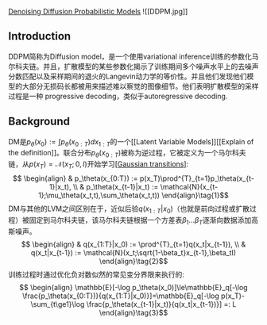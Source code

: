 [Denoising Diffusion Probabilistic Models](https://arxiv.org/abs/2006.11239)
![[DDPM.jpg]]
## Introduction
DDPM简称为Diffusion model，是一个使用variational inference训练的参数化马尔科夫链。并且，扩散模型的某些参数化揭示了训练期间多个噪声水平上的去噪声分数匹配以及采样期间的退火的Langevin动力学的等价性。并且他们发现他们模型的大部分无损码长都被用来描述难以察觉的图像细节。他们表明扩散模型的采样过程是一种 progressive decoding，类似于autoregressive decoding.
## Background
DM是$p_\theta(x_0) := \int p_\theta(x_{0:T})dx_{1:T}$的一个[[Latent Variable Models]][[Explain of the definition]]。联合分布$p_\theta(x_{0:T})$被称为逆过程，它被定义为一个马尔科夫链，从$p(x_T) = \mathcal{N}(x_T;0,I)$开始学习[[Gaussian transitions]]([[DDPM数据生成过程概率分布]]):
$$
\begin{align}
& p_\theta(x_{0:T}) := p(x_T)\prod^{T}_{t=1}p_\theta(x_{t-1}|x_t),   \\
& p_\theta(x_{t-1}|x_t) := \mathcal{N}(x_{t-1};\mu_\theta(x_t,t),\sum_\theta(x_t,t))
\end{align}\tag{1}$$
DM与其他的LVM之间区别在于，近似后验$q(x_{1:T}|x_0)$（也就是前向过程或扩散过程）被固定到马尔科夫链，该马尔科夫链根据一个方差表$\beta_1...\beta_T$逐渐向数据添加高斯噪声。
$$
\begin{align}
& q(x_{1:T}|x_0) := \prod^{T}_{t=1}q(x_t|x_{t-1}),   \\
& q(x_t|x_{t-1}) := \mathcal{N}(x_t;\sqrt{1-\beta_t}x_{t-1},\beta_tI)
\end{align}\tag{2}$$
训练过程时通过优化负对数似然的常见变分界限来执行的:
$$
\begin{align}
\mathbb{E}[-\log p_\theta(x_0)]\le\mathbb{E}_q[-\log \frac{p_\theta(x_{0:T})}{q(x_{1:T}|x_0)}]=\mathbb{E}_q[-\log p(x_T)-\sum_{t\ge1}\log \frac{p_\theta(x_{t-1}|x_t)}{q(x_t|x_{t-1})}] =: L
\end{align}\tag{3}$$